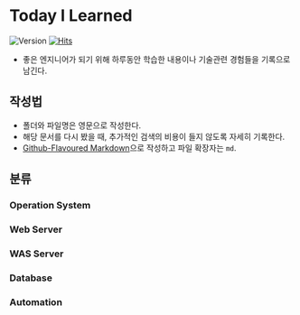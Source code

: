 # Today I Learned

![Version](https://img.shields.io/badge/version-2024.4.16-red.svg)  [![Hits](https://hits.seeyoufarm.com/api/count/incr/badge.svg?url=https://github.com/zasfe/TIL)](https://hits.seeyoufarm.com/)

* 좋은 엔지니어가 되기 위해 하루동안 학습한 내용이나 기술관련 경험들을 기록으로 남긴다.


## 작성법 
* 폴더와 파일명은 영문으로 작성한다.
* 해당 문서를 다시 봤을 때, 추가적인 검색의 비용이 들지 않도록 자세히 기록한다.
* [Github-Flavoured Markdown](https://guides.github.com/features/mastering-markdown/)으로 작성하고 파일 확장자는 `md`.  


## 분류
### Operation System

### Web Server 

### WAS Server

### Database

### Automation


